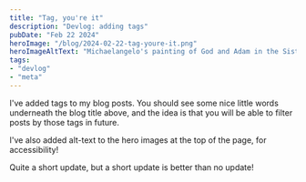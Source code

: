 ```yaml
---
title: "Tag, you're it"
description: "Devlog: adding tags"
pubDate: "Feb 22 2024"
heroImage: "/blog/2024-02-22-tag-youre-it.png"
heroImageAltText: "Michaelangelo's painting of God and Adam in the Sistine Chapel, but with Adam replaced with a screenshot of this blog post such that God is pointing at the tags shown underneath the title"
tags:
- "devlog"
- "meta"
---
```


I've added tags to my blog posts. You should see some nice little words underneath the blog title above, and the idea is that you will be able to filter posts by those tags in future.

I've also added alt-text to the hero images at the top of the page, for accessibility!

Quite a short update, but a short update is better than no update!
